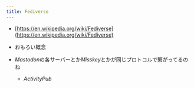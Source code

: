 ```yaml
---
title: Fediverse
---
```


* [https://en.wikipedia.org/wiki/Fediverse](https://en.wikipedia.org/wiki/Fediverse)

* おもろい概念

* *Mastodon*の各サーバーとか*Misskey*とかが同じプロトコルで繋がってるのね
  
  * *ActivityPub*

